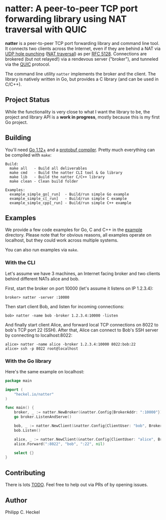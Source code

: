 # natter: A peer-to-peer TCP port forwarding library using NAT traversal with QUIC

**natter** is a peer-to-peer TCP port forwarding library and command line tool. It connects two clients across the Internet, 
even if they are behind a NAT via [UDP hole punching](https://en.wikipedia.org/wiki/UDP_hole_punching) 
([NAT traversal](https://en.wikipedia.org/wiki/NAT_traversal)) as per [RFC 5128](https://tools.ietf.org/html/rfc5128#section-3.3.1).
Connections are brokered (but not relayed!) via a rendevous server ("broker"), and tunneled via the [QUIC](https://en.wikipedia.org/wiki/QUIC) protocol.

The command line utility `natter` implements the broker and the client. The library is natively written in Go, but 
provides a C library (and can be used in C/C++).  

## Project Status

While the functionality is very close to what I want the library to be, the project and library API is a 
**work in progress**, mostly because this is my first Go project.

## Building

You'll need [Go 1.12+](https://golang.org/) and a [protobuf compiler](https://developers.google.com/protocol-buffers/). 
Pretty much everything can be compiled with `make`:

```
Build:
  make all   - Build all deliverables
  make cmd   - Build the natter CLI tool & Go library
  make lib   - Build the natter C/C++ library
  make clean - Clean build folder

Examples:
  example_simple_go[_run]  - Build/run simple Go example
  example_simple_c[_run]   - Build/run simple C example
  example_simple_cpp[_run] - Build/run simple C++ example
```

## Examples

We provide a few code examples for Go, C and C++ in the [example](example/) directory. Please note that for obvious
reasons, all examples operate on localhost, but they could work across multiple systems.

You can also run examples via `make`.
 
### With the CLI

Let's assume we have 3 machines, an Internet facing broker and two clients behind different NATs alice and bob.

First, start the broker on port 10000 (let's assume it listens on IP 1.2.3.4):
```
broker> natter -server :10000
```

Then start client Bob, and listen for incoming connections:
```
bob> natter -name bob -broker 1.2.3.4:10000 -listen
```
   
And finally start client Alice, and forward local TCP connections on 8022 to bob's TCP port 22 (SSH). After that, 
Alice can connect to Bob's SSH server by connecting to localhost:8022:
```
alice> natter -name alice -broker 1.2.3.4:10000 8022:bob:22
alice> ssh -p 8022 root@localhost
```

### With the Go library

Here's the same example on localhost:

```go
package main

import (
    "heckel.io/natter"
)

func main() {
	broker, _ := natter.NewBroker(&natter.Config{BrokerAddr: ":10000"})
	go broker.ListenAndServe()

	bob, _ := natter.NewClient(&natter.Config{ClientUser: "bob", BrokerAddr: "localhost:10000"})
	bob.Listen()

	alice, _ := natter.NewClient(&natter.Config{ClientUser: "alice", BrokerAddr: "localhost:10000"})
	alice.Forward(":8022", "bob", ":22", nil)

	select {}
}
``` 

## Contributing

There is lots [TODO](TODO.md). Feel free to help out via PRs of by opening issues.

## Author

Philipp C. Heckel
